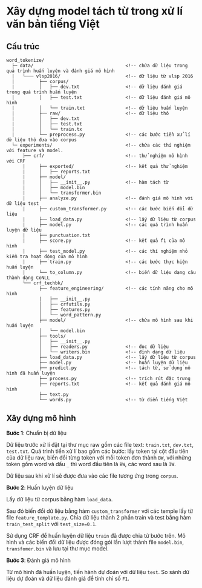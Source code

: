 # Xây dựng model tách từ trong xử lí văn bản tiếng Việt

## Cấu trúc

```
word_tokenize/
  ├─ data/                                  <!-- chứa dữ liệu trong quá trình huấn luyện và đánh giá mô hình 
  |   └─── vlsp2016/                        <!-- dữ liệu từ vlsp 2016
  |         ├── corpus/   
  |         │   ├── dev.txt                 <!-- dữ liệu đánh giá trong quá trình huấn luyện
  |         │   ├── test.txt                <!-- dữ liệu đánh giá mô hình
  |         │   └── train.txt               <!-- dữ liệu huấn luyện
  |         ├── raw/                        <!-- dữ liệu thô
  |         │   ├── dev.txt
  |         │   ├── test.txt
  |         │   └── train.tx
  |         └── preprocess.py               <!-- các bước tiền xử lí dữ liệu thô đưa vào corpus
  └─ experiments/                           <!-- chứa các thí nghiệm với feature và model.
      ├── crf/                              <!-- thử nghiệm mô hình với CRF
      |     ├── exported/                   <!-- kết quả thử nghiệm
      |     │   ├── reports.txt
      |     ├── model/                      
      |     │   ├── __init__.py             <!-- hàm tách từ
      |     │   ├── model.bin
      |     │   └── transformer.bin
      |     ├── analyze.py                  <!-- đánh giá mô hình với dữ liệu test 
      |     ├── custom_transformer.py       <!-- các bước biến đổi dữ liệu
      |     ├── load_data.py                <!-- lấy dữ liệu từ corpus
      |     ├── model.py                    <!-- các quá trình huấn luyện dữ liệu
      |     ├── punctuation.txt                
      |     ├── score.py                    <!-- kết quả f1 của mô hình
      |     ├── test_model.py               <!-- các thí nghiệm nhỏ kiểm tra hoạt động của mô hình
      |     ├── train.py                    <!-- các bước thực hiện huấn luyện
      |     └── to_column.py                <!-- biến dữ liệu dạng câu thành dạng CoNLL
      └── crf_techbk/
            ├── feature_engineering/        <!-- các tính năng cho mô hình
            |   ├── __init__.py
            │   ├── crfutils.py
            │   ├── features.py
            │   └── word_pattern.py
            ├── model/                      <!-- chứa mô hình sau khi huấn luyện
            │   └── model.bin
            ├── tools/ 
            │   ├── __init__.py
            │   ├── readers.py              <!-- đọc dữ liệu
            │   └── writers.bin             <!-- định dạng dữ liệu
            ├── load_data.py                <!-- lấy dữ liệu từ corpus
            ├── model.py                    <!-- huấn luyện dữ liệu
            ├── predict.py                  <!-- tách từ, sử dụng mô hình đã huấn luyện
            ├── process.py                  <!-- trích rút đặc trưng
            ├── reports.txt                 <!-- kết quả đánh giá mô hình
            ├── text.py                     
            └── words.py                    <!-- từ điển tiếng Việt
```
## Xây dựng mô hình

**Bước 1**: Chuẩn bị dữ liệu  

Dữ liệu trước xử lí đặt tại thư mục raw gồm các file text: `train.txt`, `dev.txt`, `test.txt`. Quá trình tiền xử lí bao gồm các bước: lấy token tại cột đầu tiên của dữ liệu raw, biến đổi từng token với mỗi token đơn thành `BW`, với những token gồm word và dấu `_` thì word đầu tiên là `BW`, các word sau là `IW`. 

Dữ liệu sau khi xử lí sẽ được đưa vào các file tương ứng trong `corpus`.

**Bước 2**: Huấn luyện dữ liệu

Lấy dữ liệu từ corpus bằng hàm `load_data`. 

Sau đó biến đổi dữ liệu bằng hàm `custom_transformer` với các temple lấy từ file `feature_template.py`. Chia dữ liệu thành 2 phần train và test bằng hàm `train_test_split` với `test_size=0.1`. 

Sử dụng CRF để huấn luyện dữ liệu `train` đã được chia từ bước trên. Mô hình và các biến đổi dữ liệu được đóng gói lần lượt thành file `model.bin`, `transfomer.bin` và lưu tại thư mục model.

**Bước 3**: Đánh giá mô hình

Từ mô hình đã huấn luyện, tiến hành dự đoán với dữ liệu `test`. So sánh dữ liệu dự đoán và dữ liệu đánh giá để tính chỉ số `F1`.

